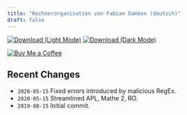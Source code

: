 ```yaml
---
title: "Rechnerorganisation von Fabian Damken (deutsch)"
draft: false
---
```


[![Download (Light Mode)](/download.png)](ro-summary.pdf)
[![Download (Dark Mode)](/download-dark.png)](ro-summary-dark.pdf)

[![Buy Me a Coffee](/kofi.png)](https://ko-fi.com/fdamken)

## Recent Changes
- `2020-05-15` Fixed errors introduced by malicious RegEx.
- `2020-05-15` Streamlined APL, Mathe 2, RO.
- `2019-08-15` Initial commit.
